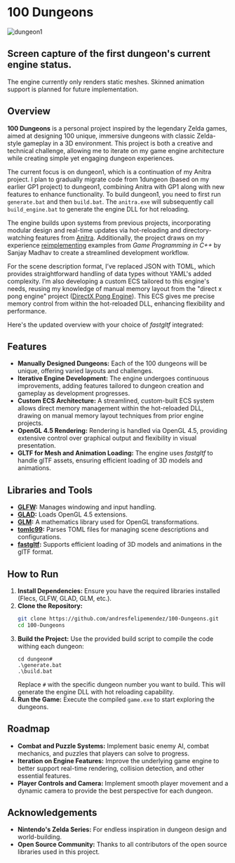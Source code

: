 # 100 Dungeons

![dungeon1](dungeon1.gif)
## Screen capture of the first dungeon's current engine status. 
The engine currently only renders static meshes. Skinned animation support is planned for future implementation.

## Overview
**100 Dungeons** is a personal project inspired by the legendary Zelda games, aimed at designing 100 unique, immersive dungeons with classic Zelda-style gameplay in a 3D environment. This project is both a creative and technical challenge, allowing me to iterate on my game engine architecture while creating simple yet engaging dungeon experiences.

The current focus is on dungeon1, which is a continuation of my Anitra project. I plan to gradually migrate code from 1dungeon (based on my earlier GP1 project) to dungeon1, combining Anitra with GP1 along with new features to enhance functionality. To build dungeon1, you need to first run `generate.bat` and then `build.bat`. The `anitra.exe` will subsequently call `build_engine.bat` to generate the engine DLL for hot reloading.

The engine builds upon systems from previous projects, incorporating modular design and real-time updates via hot-reloading and directory-watching features from [Anitra](https://github.com/andresfelipemendez/anitra). Additionally, the project draws on my experience [reimplementing](https://github.com/andresfelipemendez/GP1) examples from *Game Programming in C++* by Sanjay Madhav to create a streamlined development workflow.

For the scene description format, I’ve replaced JSON with TOML, which provides straightforward handling of data types without YAML's added complexity. I’m also developing a custom ECS tailored to this engine's needs, reusing my knowledge of manual memory layout from the "direct x pong engine" project ([DirectX Pong Engine](https://github.com/andresfelipemendez/C-D3D11-Engine)). This ECS gives me precise memory control from within the hot-reloaded DLL, enhancing flexibility and performance.

Here's the updated overview with your choice of *fastgltf* integrated:

## Features
- **Manually Designed Dungeons:** Each of the 100 dungeons will be unique, offering varied layouts and challenges.
- **Iterative Engine Development:** The engine undergoes continuous improvements, adding features tailored to dungeon creation and gameplay as development progresses.
- **Custom ECS Architecture:** A streamlined, custom-built ECS system allows direct memory management within the hot-reloaded DLL, drawing on manual memory layout techniques from prior engine projects.
- **OpenGL 4.5 Rendering:** Rendering is handled via OpenGL 4.5, providing extensive control over graphical output and flexibility in visual presentation.
- **GLTF for Mesh and Animation Loading:** The engine uses *fastgltf* to handle glTF assets, ensuring efficient loading of 3D models and animations.

## Libraries and Tools
- **[GLFW](https://github.com/glfw/glfw):** Manages windowing and input handling.
- **[GLAD](https://glad.dav1d.de/):** Loads OpenGL 4.5 extensions.
- **[GLM](https://github.com/g-truc/glm):** A mathematics library used for OpenGL transformations.
- **[tomlc99](https://github.com/cktan/tomlc99):** Parses TOML files for managing scene descriptions and configurations.
- **[fastgltf](https://github.com/spnda/fastgltf):** Supports efficient loading of 3D models and animations in the glTF format.

## How to Run
1. **Install Dependencies:** Ensure you have the required libraries installed (Flecs, GLFW, GLAD, GLM, etc.).
2. **Clone the Repository:**
   ```sh
   git clone https://github.com/andresfelipemendez/100-Dungeons.git
   cd 100-Dungeons
   ```
3. **Build the Project:**
   Use the provided build script to compile the code withing each dungeon:
   ```batch
   cd dungeon#
   .\generate.bat
   .\build.bat
   ```
   Replace `#` with the specific dungeon number you want to build. This will generate the engine DLL with hot reloading capability.
4. **Run the Game:**
   Execute the compiled `game.exe` to start exploring the dungeons.

## Roadmap
- **Combat and Puzzle Systems:** Implement basic enemy AI, combat mechanics, and puzzles that players can solve to progress.
- **Iteration on Engine Features:** Improve the underlying game engine to better support real-time rendering, collision detection, and other essential features.
- **Player Controls and Camera:** Implement smooth player movement and a dynamic camera to provide the best perspective for each dungeon.


## Acknowledgements
- **Nintendo's Zelda Series:** For endless inspiration in dungeon design and world-building.
- **Open Source Community:** Thanks to all contributors of the open source libraries used in this project.